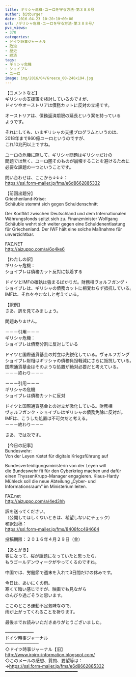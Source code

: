 ```yaml
---
title: ギリシャ危機-ユーロを守る方法-第３８８号
author: bitburger
date: 2016-04-23 10:20:10+00:00
url: /ギリシャ危機-ユーロを守る方法-第３８８号/
pvc_views:
- 370
categories:
- ドイツ時事ジャーナル
- 政治
- 歴史
- 経済
tags:
- ギリシャ危機
- ショイブレ
- ユーロ
image: img/2016/04/Greece_00-246x194.jpg
---
```

【コメントなど】  
ギリシャの支援策を検討しているのですが、  
ドイツやオーストリアは債務カットに反対の立場です。  
  
オーストリアは、債務返済期限の延長という案を持っている  
ようです。  
  
それにしても、いまギリシャの支援プログラムというのは、  
2018年まで860億ユーロというのですが、  
これ10兆円以上ですね。  
  
ユーロの危機に際して、ギリシャ問題はギリシャだけの  
問題では無く、ユーロ圏そのものが崩壊することを避けるために  
必要な課題の一つということです。  
  
  
問い合わせは、ここから↓↓↓：  
<https://ssl.form-mailer.jp/fms/e6d8662885332>  
  
  
【前回出題分】  
Griechenland-Krise:  
Schäuble stemmt sich gegen Schuldenschnitt  
  
Der Konflikt zwischen Deutschland und dem Internationalen  
Währungsfonds spitzt sich zu. Finanzminister Wolfgang  
Schäuble wehrt sich weiter gegen eine Schuldenentlastung  
für Griechenland. Der IWF hält eine solche Maßnahme für  
unverzichtbar.  
  
FAZ.NET  
<http://aizuppo.com/a/6o4ke6>  
  
  
【わたしの訳】  
ギリシャ危機：  
ショイブレは債務カット反対に執着する  
  
ドイツとIMFの確執は強まるばかりだ。財務相ヴォルフガング・  
ショイブレは、ギリシャの債務カットに相変わらず抵抗している。  
IMFは、それをやむなしと考えている。  
  
  
【訳例】  
さあ、訳を見てみましょう。  
  
問題ありません。  
  
－－－引用－－－  
ギリシャ危機：  
ショイブレは債務分割に反対している  
  
ドイツと国際通貨基金の対立は先鋭化している。ヴォルフガング  
ショイブレ財相はギリシャの債務負担軽減にさらに抵抗している。  
国際通貨基金はそのような処置が絶対必要だと考えている。  
－－－終わり－－－  
  
  
－－－引用－－－  
ギリシャの危機  
ショイブレは債務カットに反対  
  
ドイツと国際通貨基金との対立が激化している。財務相  
ヴォルフガンク・ショイブレはギリシャの債務免除に反対だ。  
IMFは、こうした処置は不可欠だと考える。  
－－－終わり－－－  
  
  
さあ、では次です。  
  
【今日の記事】  
Bundeswehr:  
Von der Leyen rüstet für digitale Kriegsführung auf  
  
Bundesverteidigungsministerin von der Leyen will  
die Bundeswehr fit für den Cyberkrieg machen und dafür  
einen ThyssenKrupp-Manager engagieren. Klaus-Hardy  
Mühleck soll die neue Abteilung „Cyber- und  
Informationsraum“ im Ministerium leiten.  
  
FAZ.net  
<http://aizuppo.com/a/4ed3hh>  
  
訳を送ってください。  
（公開してほしくないときは、希望しないにチェック）  
和訳投稿：  
 <https://ssl.form-mailer.jp/fms/8408fcc494664>  
  
投稿期限：２０１６年４月２９日（金）  
  
【あとがき】  
春になって、桜が話題になっていたと思ったら、  
もうゴールデンウィークがやってくるのですね。  
  
中国では、労働節で週末を入れて3日間だけの休みです。  
  
今日は、あいにくの雨。  
寒くて暗い感じですが、映画でも見ながら  
のんびり過ごそうと思います。  
  
ここのところ運動不足気味なので、  
雨が上がってくれることを祈ります。  
  
  
  
最後までお読みいただきありがとうございました。  
  
  
━━━━━━━━━━━  
ドイツ時事ジャーナル  
───────────  
◇ドイツ時事ジャーナル【旧】  
<http://www.iroiro-information.blogspot.com/>  
◇このメールの感想、質問、要望等は：  
-><https://ssl.form-mailer.jp/fms/e6d8662885332>  
━━━━━━━━━━━━━━━━━━━━━━━━━━━━